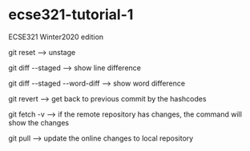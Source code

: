 # ecse321-tutorial-1

ECSE321 Winter2020 edition

git reset --> unstage

git diff --staged --> show line difference

git diff --staged --word-diff --> show word difference

git revert --> get back to previous commit by the hashcodes

git fetch -v --> if the remote repository has changes, the command will show the changes

git pull --> update the online changes to local repository

